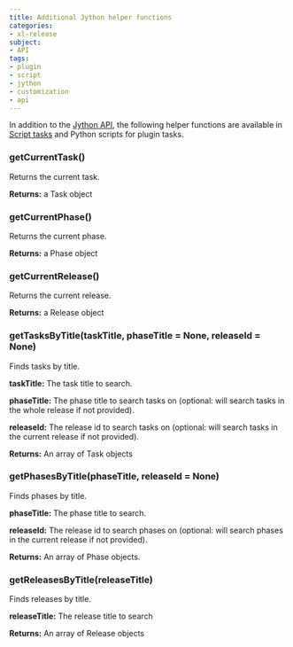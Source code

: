 ```yaml
---
title: Additional Jython helper functions
categories:
- xl-release
subject:
- API
tags:
- plugin
- script
- jython
- customization
- api
---
```


In addition to the [Jython API](/jython-docs/#!/xl-release/4.8.x/), the following helper functions are available in [Script tasks](/xl-release/how-to/create-a-script-task.html) and Python scripts for plugin tasks.

### getCurrentTask()

Returns the current task.

**Returns:** a Task object

### getCurrentPhase()

Returns the current phase.

**Returns:** a Phase object

### getCurrentRelease()

Returns the current release.

**Returns:** a Release object

### getTasksByTitle(taskTitle, phaseTitle = None, releaseId = None)

Finds tasks by title.

**taskTitle:** The task title to search.

**phaseTitle:** The phase title to search tasks on (optional: will search tasks in the whole release if not provided).

**releaseId:** The release id to search tasks on (optional: will search tasks in the current release if not provided).

**Returns:** An array of Task objects

### getPhasesByTitle(phaseTitle, releaseId = None)

Finds phases by title.

**phaseTitle:** The phase title to search.

**releaseId:** The release id to search phases on (optional: will search phases in the current release if not provided).

**Returns:** An array of Phase objects.

### getReleasesByTitle(releaseTitle)

Finds releases by title.

**releaseTitle:** The release title to search

**Returns:** An array of Release objects
